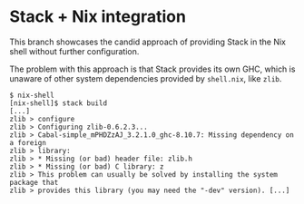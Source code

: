 # Stack + Nix integration

This branch showcases the candid approach of providing Stack in the Nix shell without further configuration.

The problem with this approach is that Stack provides its own GHC, which is unaware of other system dependencies provided by `shell.nix`, like `zlib`.

```shell
$ nix-shell
[nix-shell]$ stack build
[...]
zlib > configure
zlib > Configuring zlib-0.6.2.3...
zlib > Cabal-simple_mPHDZzAJ_3.2.1.0_ghc-8.10.7: Missing dependency on a foreign
zlib > library:
zlib > * Missing (or bad) header file: zlib.h
zlib > * Missing (or bad) C library: z
zlib > This problem can usually be solved by installing the system package that
zlib > provides this library (you may need the "-dev" version). [...]
```

